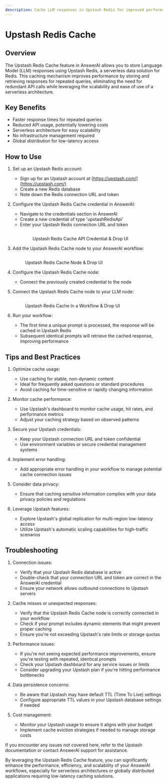 ```yaml
---
description: Cache LLM responses in Upstash Redis for improved performance and serverless scalability
---
```


# Upstash Redis Cache

## Overview

The Upstash Redis Cache feature in AnswerAI allows you to store Language Model (LLM) responses using Upstash Redis, a serverless data solution for Redis. This caching mechanism improves performance by storing and retrieving responses for repeated queries, eliminating the need for redundant API calls while leveraging the scalability and ease of use of a serverless architecture.

## Key Benefits

-   Faster response times for repeated queries
-   Reduced API usage, potentially lowering costs
-   Serverless architecture for easy scalability
-   No infrastructure management required
-   Global distribution for low-latency access

## How to Use

1. Set up an Upstash Redis account:

    - Sign up for an Upstash account at [https://upstash.com/](https://upstash.com/)
    - Create a new Redis database
    - Note down the Redis connection URL and token

2. Configure the Upstash Redis Cache credential in AnswerAI:

    - Navigate to the credentials section in AnswerAI
    - Create a new credential of type 'upstashRedisApi'
    - Enter your Upstash Redis connection URL and token
          <figure><img src="/.gitbook/assets/screenshots/upstash redis cache credentials.png" alt="" /><figcaption><p>Upstash Redis Cache API Credential &#x26; Drop UI</p></figcaption></figure>
          <!-- TODO: Screenshot of creating Upstash Redis Cache credential -->

3. Add the Upstash Redis Cache node to your AnswerAI workflow:
       <!-- TODO: Screenshot of adding Upstash Redis Cache node to the workflow -->
    <figure><img src="/.gitbook/assets/screenshots/upstash redis cache configuration.png" alt="" /><figcaption><p>Upstash Redis Cache Node &#x26; Drop UI</p></figcaption></figure>

4. Configure the Upstash Redis Cache node:

    - Connect the previously created credential to the node
          <!-- TODO: Screenshot showing the configuration of the Upstash Redis Cache node -->

5. Connect the Upstash Redis Cache node to your LLM node:
    <!-- TODO: Screenshot showing the connection between Upstash Redis Cache and LLM nodes -->
    <figure><img src="/.gitbook/assets/screenshots/upstash redis cache in a workflow.png" alt="" /><figcaption><p>Upstash Redis Cache In a Workflow &#x26; Drop UI</p></figcaption></figure>

6. Run your workflow:
    - The first time a unique prompt is processed, the response will be cached in Upstash Redis
    - Subsequent identical prompts will retrieve the cached response, improving performance

## Tips and Best Practices

1. Optimize cache usage:

    - Use caching for stable, non-dynamic content
    - Ideal for frequently asked questions or standard procedures
    - Avoid caching for time-sensitive or rapidly changing information

2. Monitor cache performance:

    - Use Upstash's dashboard to monitor cache usage, hit rates, and performance metrics
    - Adjust your caching strategy based on observed patterns

3. Secure your Upstash credentials:

    - Keep your Upstash connection URL and token confidential
    - Use environment variables or secure credential management systems

4. Implement error handling:

    - Add appropriate error handling in your workflow to manage potential cache connection issues

5. Consider data privacy:

    - Ensure that caching sensitive information complies with your data privacy policies and regulations

6. Leverage Upstash features:
    - Explore Upstash's global replication for multi-region low-latency access
    - Utilize Upstash's automatic scaling capabilities for high-traffic scenarios

## Troubleshooting

1. Connection issues:

    - Verify that your Upstash Redis database is active
    - Double-check that your connection URL and token are correct in the AnswerAI credential
    - Ensure your network allows outbound connections to Upstash servers

2. Cache misses or unexpected responses:

    - Verify that the Upstash Redis Cache node is correctly connected in your workflow
    - Check if your prompt includes dynamic elements that might prevent proper caching
    - Ensure you're not exceeding Upstash's rate limits or storage quotas

3. Performance issues:

    - If you're not seeing expected performance improvements, ensure you're testing with repeated, identical prompts
    - Check your Upstash dashboard for any service issues or limits
    - Consider upgrading your Upstash plan if you're hitting performance bottlenecks

4. Data persistence concerns:

    - Be aware that Upstash may have default TTL (Time To Live) settings
    - Configure appropriate TTL values in your Upstash database settings if needed

5. Cost management:
    - Monitor your Upstash usage to ensure it aligns with your budget
    - Implement cache eviction strategies if needed to manage storage costs

If you encounter any issues not covered here, refer to the Upstash documentation or contact AnswerAI support for assistance.

By leveraging the Upstash Redis Cache feature, you can significantly enhance the performance, efficiency, and scalability of your AnswerAI workflows, especially for serverless architectures or globally distributed applications requiring low-latency caching solutions.
